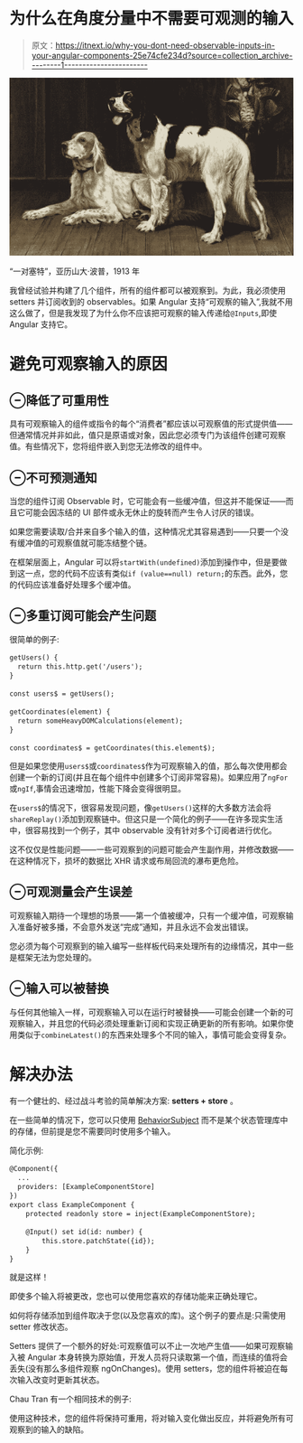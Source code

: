 # 为什么在角度分量中不需要可观测的输入

> 原文：<https://itnext.io/why-you-dont-need-observable-inputs-in-your-angular-components-25e74cfe234d?source=collection_archive---------1----------------------->

![](img/b7d6957110b783c678bb4055212f2d87.png)

“一对塞特”，亚历山大·波普，1913 年

我曾经试验并构建了几个组件，所有的组件都可以被观察到。为此，我必须使用 setters 并订阅收到的 observables。如果 Angular 支持“可观察的输入”,我就不用这么做了，但是我发现了为什么你不应该把可观察的输入传递给`@Inputs`,即使 Angular 支持它。

# 避免可观察输入的原因

## ⊖降低了可重用性

具有可观察输入的组件或指令的每个“消费者”都应该以可观察值的形式提供值——但通常情况并非如此，值只是原语或对象，因此您必须专门为该组件创建可观察值。有些情况下，您将组件嵌入到您无法修改的组件中。

## ⊖不可预测通知

当您的组件订阅 Observable 时，它可能会有一些缓冲值，但这并不能保证——而且它可能会因冻结的 UI 部件或永无休止的旋转而产生令人讨厌的错误。

如果您需要读取/合并来自多个输入的值，这种情况尤其容易遇到——只要一个没有缓冲值的可观察值就可能冻结整个链。

在框架层面上，Angular 可以将`startWith(undefined)`添加到操作中，但是要做到这一点，您的代码不应该有类似`if (value==null) return;`的东西。此外，您的代码应该准备好处理多个缓冲值。

## ⊖多重订阅可能会产生问题

很简单的例子:

```
getUsers() {
  return this.http.get('/users');
}

const users$ = getUsers();

getCoordinates(element) {
  return someHeavyDOMCalculations(element);
}

const coordinates$ = getCoordinates(this.element$);
```

但是如果您使用`users$`或`coordinates$`作为可观察输入的值，那么每次使用都会创建一个新的订阅(并且在每个组件中创建多个订阅非常容易)。如果应用了`ngFor`或`ngIf`,事情会迅速增加，性能下降会变得很明显。

在`users$`的情况下，很容易发现问题，像`getUsers()`这样的大多数方法会将`shareReplay()`添加到观察链中。但这只是一个简化的例子——在许多现实生活中，很容易找到一个例子，其中 observable 没有针对多个订阅者进行优化。

这不仅仅是性能问题——一些可观察到的问题可能会产生副作用，并修改数据——在这种情况下，损坏的数据比 XHR 请求或布局回流的瀑布更危险。

## ⊖可观测量会产生误差

可观察输入期待一个理想的场景——第一个值被缓冲，只有一个缓冲值，可观察输入准备好被多播，不会意外发送“完成”通知，并且永远不会发出错误。

您必须为每个可观察到的输入编写一些样板代码来处理所有的边缘情况，其中一些是框架无法为您处理的。

## ⊖输入可以被替换

与任何其他输入一样，可观察输入可以在运行时被替换——可能会创建一个新的可观察输入，并且您的代码必须处理重新订阅和实现正确更新的所有影响。如果你使用类似于`combineLatest()`的东西来处理多个不同的输入，事情可能会变得复杂。

# 解决办法

有一个健壮的、经过战斗考验的简单解决方案: **setters + store** 。

在一些简单的情况下，您可以只使用 [BehaviorSubject](https://rxjs.dev/api/index/class/BehaviorSubject) 而不是某个状态管理库中的存储，但前提是您不需要同时使用多个输入。

简化示例:

```
@Component({
  ...
  providers: [ExampleComponentStore]
})
export class ExampleComponent {
    protected readonly store = inject(ExampleComponentStore);

    @Input() set id(id: number) {
        this.store.patchState({id});
    }
}
```

就是这样！

即使多个输入将被更改，您也可以使用您喜欢的存储功能来正确处理它。

如何将存储添加到组件取决于您(以及您喜欢的库)。这个例子的要点是:只需使用 setter 修改状态。

Setters 提供了一个额外的好处:可观察值可以不止一次地产生值——如果可观察输入被 Angular 本身转换为原始值，开发人员将只读取第一个值，而连续的值将会丢失(没有那么多组件观察 ngOnChanges)。使用 setters，您的组件将被迫在每次输入改变时更新其状态。

Chau Tran 有一个相同技术的例子:

使用这种技术，您的组件将保持可重用，将对输入变化做出反应，并将避免所有可观察到的输入的缺陷。
